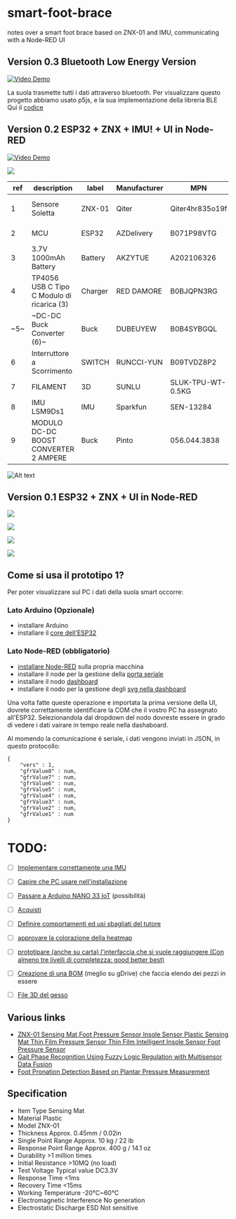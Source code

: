 # smart-foot-brace
notes over a smart foot brace based on ZNX-01 and IMU, communicating with a Node-RED UI


## Version 0.3 Bluetooth Low Energy Version

[![Video Demo](https://img.youtube.com/vi/2Io1VRFC9aA/0.jpg)](https://www.youtube.com/watch?v=2Io1VRFC9aA)


La suola trasmette tutti i dati attraverso bluetooth. 
Per visualizzare questo progetto abbiamo usato p5js, e la sua implementazione della libreria BLE
Qui il [codice](https://editor.p5js.org/vongomben/sketches/Wb9gCTJpH)




## Version 0.2 ESP32 + ZNX + IMU! + UI in Node-RED

[![Video Demo](https://img.youtube.com/vi/2a6iHeYnoPc/0.jpg)](https://www.youtube.com/watch?v=2a6iHeYnoPc)


![](https://github.com/vongomben/smart-foot-brace/blob/main/img/v02.png)

|ref|description                               |label  |Manufacturer|MPN               |DPN               |link                                                                                          |
|---|------------------------------------------|-------|------------|------------------|------------------|----------------------------------------------------------------------------------------------|
|1  |Sensore Soletta                           |ZNX-01 |Qiter       |Qiter4hr835o19f   |B08CXZ6QWM        |https://www.amazon.it/intelligente-pressione-Accessorio-tappetino-sensibile/dp/B08CXZ6QWM     |
|2  |MCU                                       |ESP32  |AZDelivery  |B071P98VTG        |B071P98VTG        |https://www.amazon.it/AZDelivery-NodeMCU-Development-Arduino-gratuito/dp/B071P98VTG/          |
|3  | 3.7V 1000mAh Battery                     |Battery|AKZYTUE     |A202106326        |A202106326        |https://www.amazon.it/AKZYTUE-Batteria-ricaricabile-polimeri-connettore/dp/B0983K9BMK/        |
|4  |TP4056 USB C Tipo C Modulo di ricarica (3)|Charger|RED DAMORE  |B0BJQPN3RG        |B0BJQPN3RG        |https://www.amazon.it/RED-DAMORE-ricarica-batteria-protezione/dp/B0BJQPN3RG/                  |
|~5~  |~DC-DC Buck Converter (6)~                  |Buck   |DUBEUYEW    |B0B4SYBGQL        |B0B4SYBGQL        |https://www.amazon.it/DUBEUYEW-Converter-Modulo-alimentazione-regolabile/dp/B0B4SYBGQL        |
|6  |Interruttore a Scorrimento                |SWITCH |RUNCCI-YUN  |B09TVDZ8P2        |B09TVDZ8P2        |https://www.amazon.it/RUNCCI-YUN-Interruttore-Scorrimento-Posizione-Elettronici/dp/B09TVDZ8P2/|
|7  |FILAMENT                                  |3D     |SUNLU       |‎SLUK-TPU-WT-0.5KG|‎SLUK-TPU-WT-0.5KG|https://www.amazon.it/SUNLU-Filament-Dimensional-Accuracy-Printing/dp/B07R6PMXSP              |
|8  |IMU LSM9Ds1                               |IMU    |Sparkfun    |SEN-13284         |SEN-13284         |https://www.sparkfun.com/products/retired/13284                                               |
|9  |MODULO DC-DC BOOST CONVERTER 2 AMPERE     |Buck   |Pinto       |056.044.3838      |056.044.3838      |                                                                                              |

![Alt text](image.png)

## Version 0.1 ESP32 + ZNX + UI in Node-RED

![](https://github.com/vongomben/smart-foot-brace/blob/main/img/2023-06-30%2019-23-06_470-500.gif?raw=true)

![](https://github.com/vongomben/smart-foot-brace/blob/main/img/v01.png?raw=true)

![](https://github.com/vongomben/smart-foot-brace/blob/main/img/ui.PNG?raw=true)

![](https://github.com/vongomben/smart-foot-brace/blob/main/img/Gesso-Smart-01.gif?raw=true)

## Come si usa il prototipo 1?

Per poter visualizzare sul PC i dati della suola smart occorre:

### Lato Arduino (Opzionale)

* installare Arduino
* installare il [core dell'ESP32](https://randomnerdtutorials.com/installing-the-esp32-board-in-arduino-ide-windows-instructions/)

### Lato Node-RED (obbligatorio)

* [installare Node-RED](https://nodered.org/docs/getting-started/windows) sulla propria macchina
* installare il node per la gestione della [porta seriale](https://flows.nodered.org/node/node-red-node-serialport)
* installare il nodo [dashboard](https://flows.nodered.org/node/node-red-dashboard)
* installare il nodo per la gestione degli [svg nella dashboard](https://flows.nodered.org/node/node-red-contrib-ui-svg) 

Una volta fatte queste operazione e importata la prima versione della UI, dovrete correttamente identificare la COM che il vostro PC ha assegnato all'ESP32. Selezionandola dal dropdown del nodo dovreste essere in grado di vedere i dati vairare in tempo reale nella dashaboard.

Al momendo la comunicazione é seriale, i dati vengono inviati in JSON, in questo protocollo:

```
{
    "vers" : 1,
    "gfrValue8" : num,
    "gfrValue7" : num,
    "gfrValue6" : num,
    "gfrValue5" : num,
    "gfrValue4" : num,
    "gfrValue3" : num,
    "gfrValue2" : num,
    "gfrValue1" : num
}
```

# TODO:

* [ ] [Implementare correttamente una IMU](https://github.com/vongomben/smart-foot-brace/issues/1)
* [ ] [Capire che PC usare nell'installazione](https://github.com/vongomben/smart-foot-brace/issues/2)
* [ ] [Passare a Arduino NANO 33 IoT](https://github.com/vongomben/smart-foot-brace/issues/3) (possibilità)
* [ ] [Acquisti](https://github.com/vongomben/smart-foot-brace/issues?q=is%3Aissue+is%3Aopen+label%3Aacquisti)
* [ ] [Definire comportamenti ed usi sbagliati del tutore](https://github.com/vongomben/smart-foot-brace/issues/5)
* [ ] [approvare la colorazione della heatmap](https://github.com/vongomben/smart-foot-brace/issues/6)
* [ ] [prototipare (anche su carta) l'interfaccia che si vuole raggiungere (Con almeno tre livelli di completezza: good better best)](https://github.com/vongomben/smart-foot-brace/issues/9)
* [ ] [Creazione di una BOM](https://github.com/vongomben/smart-foot-brace/issues/7) (meglio su gDrive) che faccia elendo dei pezzi in essere
* [ ] [File 3D del gesso](https://github.com/vongomben/smart-foot-brace/issues/8)





## Various links 

* [ZNX-01 Sensing Mat,Foot Pressure Sensor Insole Sensor Plastic Sensing Mat Thin Film Pressure Sensor Thin Film Intelligent Insole Sensor Foot Pressure Sensor](https://www.amazon.com/ZNX-01-Sensing-Pressure-Plastic-Intelligent/dp/B09PF5TNS8)  
* [Gait Phase Recognition Using Fuzzy Logic Regulation with Multisensor Data Fusion](https://www.hindawi.com/journals/js/2021/8776059/)
* [Foot Pronation Detection Based on Plantar Pressure Measurement](https://www.researchgate.net/publication/346509459_Foot_Pronation_Detection_Based_on_Plantar_Pressure_Measurement)


## Specification

* Item Type	Sensing Mat
* Material	Plastic
* Model	ZNX-01
* Thickness	Approx. 0.45mm / 0.02in
* Single Point Range	Approx. 10 kg / 22 lb
* Response Point Range	Approx. 400 g / 14.1 oz
* Durability	>1 million times
* Initial Resistance	>10MQ (no load)
* Test Voltage	Typical value DC3.3V
* Response Time	<1ms
* Recovery Time	<15ms
* Working Temperature	-20℃~60℃
* Electromagnetic Interference	No generation
* Electrostatic Discharge ESD	Not sensitive



